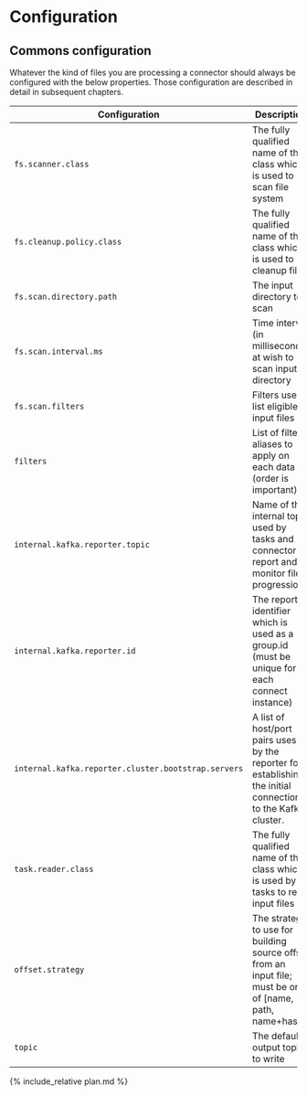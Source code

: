 # Configuration

## Commons configuration

Whatever the kind of files you are processing a connector should always be configured with the below properties.
Those configuration are described in detail in subsequent chapters.

| Configuration |   Description |   Type    |   Default |   Importance  |
| --------------| --------------|-----------| --------- | ------------- |
|`fs.scanner.class` | The fully qualified name of the class which is used to scan file system | class | *io.streamthoughts.kafka.connect.filepulse.scanner.local.LocalFSDirectoryWalker* | medium |
|`fs.cleanup.policy.class` | The fully qualified name of the class which is used to cleanup files | class | *-* | high |
|`fs.scan.directory.path` | The input directory to scan | string | *-* | high |
|`fs.scan.interval.ms` | Time interval (in milliseconds) at wish to scan input directory | long | *10000* | high |
|`fs.scan.filters` | Filters use to list eligible input files| list | *-* | medium |
|`filters` | List of filters aliases to apply on each data (order is important) | list | *-* | medium |
|`internal.kafka.reporter.topic` | Name of the internal topic used by tasks and connector to report and monitor file progression. | class | *connect-file-pulse-status* | high |
|`internal.kafka.reporter.id` | The reporter identifier which is used as a group.id (must be unique for each connect instance) | string | *-* | high |
|`internal.kafka.reporter.cluster.bootstrap.servers` |A list of host/port pairs uses by the reporter for establishing the initial connection to the Kafka cluster. | string | *-* | high |
|`task.reader.class` | The fully qualified name of the class which is used by tasks to read input files | class | *io.streamthoughts.kafka.connect.filepulse.reader.RowFileReader* | high |
|`offset.strategy` | The strategy to use for building source offset from an input file; must be one of [name, path, name+hash] | string | *name+hash* | high |
|`topic` | The default output topic to write | string | *-* | high |

{% include_relative plan.md %}
